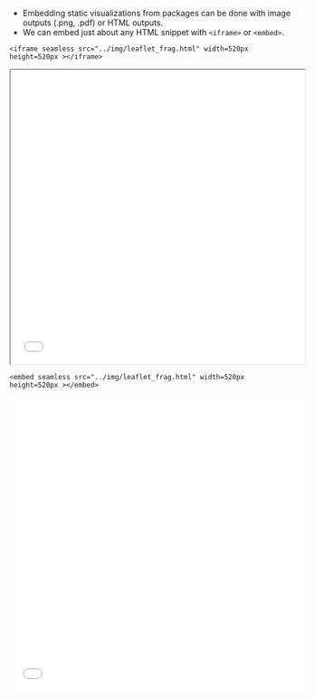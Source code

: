 - Embedding static visualizations from packages can be done with image outputs (.png, .pdf) or HTML outputs.
- We can embed just about any HTML snippet with `<iframe>` or `<embed>`. 

```
<iframe seamless src="../img/leaflet_frag.html" width=520px height=520px ></iframe>
```

<iframe seamless src="../img/leaflet_frag.html" width=520px height=520px ></iframe>

```
<embed seamless src="../img/leaflet_frag.html" width=520px height=520px ></embed>
```

<embed seamless src="../img/leaflet_frag.html" width=520px height=520px ></embed>
